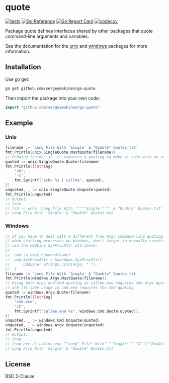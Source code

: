 # quote

[![tests](https://github.com/sergeymakinen/go-quote/workflows/tests/badge.svg)](https://github.com/sergeymakinen/go-quote/actions?query=workflow%3Atests)
[![Go Reference](https://pkg.go.dev/badge/github.com/sergeymakinen/go-quote.svg)](https://pkg.go.dev/github.com/sergeymakinen/go-quote)
[![Go Report Card](https://goreportcard.com/badge/github.com/sergeymakinen/go-quote)](https://goreportcard.com/report/github.com/sergeymakinen/go-quote)
[![codecov](https://codecov.io/gh/sergeymakinen/go-quote/branch/main/graph/badge.svg)](https://codecov.io/gh/sergeymakinen/go-quote)

Package quote defines interfaces shared by other packages
that quote command-line arguments and variables.

See the documentation for the [unix](https://pkg.go.dev/github.com/sergeymakinen/go-quote/unix) and [windows](https://pkg.go.dev/github.com/sergeymakinen/go-quote/windows) packages for more information.

## Installation

Use go get:

```bash
go get github.com/sergeymakinen/go-quote
```

Then import the package into your own code:

```go
import "github.com/sergeymakinen/go-quote"
```


## Example

### Unix

```go
filename := `Long File With 'Single' & "Double" Quotes.txt`
fmt.Println(unix.SingleQuote.MustQuote(filename))
// Echoing inside 'sh -c' requires a quoting to make it safe with an arbitrary string
quoted := unix.SingleQuote.Quote(filename)
fmt.Println([]string{
	"sh",
	"-c",
	fmt.Sprintf("echo %s | callme", quoted),
})
unquoted, _ := unix.SingleQuote.Unquote(quoted)
fmt.Println(unquoted)
// Output:
// true
// [sh -c echo 'Long File With '"'"'Single'"'"' & "Double" Quotes.txt' | callme]
// Long File With 'Single' & "Double" Quotes.txt
```

### Windows

```go
// If you have to deal with a different from Argv command-line quoting
// when starting processes on Windows, don't forget to manually create a command-line
// via the CmdLine SysProcAttr attribute:
//
//  cmd := exec.Command(name)
//  cmd.SysProcAttr = &windows.SysProcAttr{
//  	CmdLine: strings.Join(args, " "),
//  }
filename := `Long File With 'Single' & "Double" Quotes.txt`
fmt.Println(windows.Argv.MustQuote(filename))
// Using both Argv and Cmd quoting as callme.exe requires the Argv quoting
// and its safe usage in cmd.exe requires the Cmd quoting
quoted := windows.Argv.Quote(filename)
fmt.Println([]string{
	"cmd.exe",
	"/C",
	fmt.Sprintf("callme.exe %s", windows.Cmd.Quote(quoted)),
})
unquoted, _ := windows.Cmd.Unquote(quoted)
unquoted, _ = windows.Argv.Unquote(unquoted)
fmt.Println(unquoted)
// Output:
// true
// [cmd.exe /C callme.exe ^"Long^ File^ With^ ^'Single^'^ ^&^ \^"Double\^"^ Quotes.txt^"]
// Long File With 'Single' & "Double" Quotes.txt
```

## License

BSD 3-Clause
